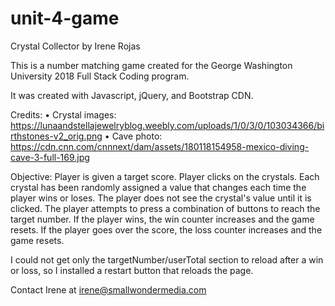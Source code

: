 # unit-4-game
Crystal Collector by Irene Rojas

This is a number matching game created for the George Washington University 2018 Full Stack Coding program. 

It was created with Javascript, jQuery, and Bootstrap CDN. 

Credits: 
• Crystal images: https://lunaandstellajewelryblog.weebly.com/uploads/1/0/3/0/103034366/birthstones-v2_orig.png
• Cave photo: https://cdn.cnn.com/cnnnext/dam/assets/180118154958-mexico-diving-cave-3-full-169.jpg

Objective: Player is given a target score. Player clicks on the crystals. Each crystal has been randomly assigned a value that changes each time the player wins or loses. The player does not see the crystal's value until it is clicked. The player attempts to press a combination of buttons to reach the target number. If the player wins, the win counter increases and the game resets. If the player goes over the score, the loss counter increases and the game resets. 

I could not get only the targetNumber/userTotal section to reload after a win or loss, so I installed a restart button that reloads the page. 

Contact Irene at irene@smallwondermedia.com